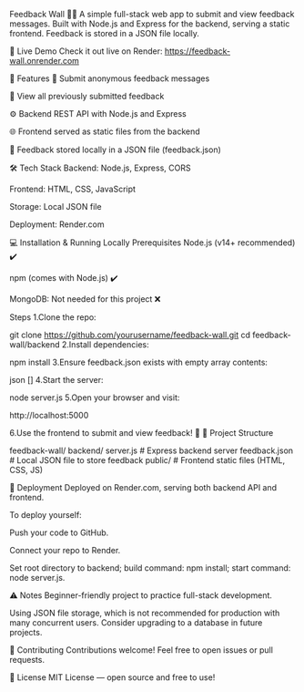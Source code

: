 Feedback Wall 📝✨
A simple full-stack web app to submit and view feedback messages. Built with Node.js and Express for the backend, serving a static frontend. Feedback is stored in a JSON file locally.

🚀 Live Demo
Check it out live on Render: https://feedback-wall.onrender.com

🎯 Features
📨 Submit anonymous feedback messages

👀 View all previously submitted feedback

⚙️ Backend REST API with Node.js and Express

🌐 Frontend served as static files from the backend

📂 Feedback stored locally in a JSON file (feedback.json)

🛠 Tech Stack
Backend: Node.js, Express, CORS

Frontend: HTML, CSS, JavaScript

Storage: Local JSON file

Deployment: Render.com

💻 Installation & Running Locally
Prerequisites
Node.js (v14+ recommended) ✔️

npm (comes with Node.js) ✔️

MongoDB: Not needed for this project ❌

Steps
1.Clone the repo:

git clone https://github.com/yourusername/feedback-wall.git
cd feedback-wall/backend
2.Install dependencies:

npm install
3.Ensure feedback.json exists with empty array contents:

json
[]
4.Start the server:

node server.js
5.Open your browser and visit:

http://localhost:5000

6.Use the frontend to submit and view feedback! 🎉
📂 Project Structure

feedback-wall/
  backend/
    server.js           # Express backend server
    feedback.json       # Local JSON file to store feedback
  public/               # Frontend static files (HTML, CSS, JS)


🚀 Deployment
Deployed on Render.com, serving both backend API and frontend.

To deploy yourself:

Push your code to GitHub.

Connect your repo to Render.

Set root directory to backend; build command: npm install; start command: node server.js.

⚠️ Notes
Beginner-friendly project to practice full-stack development.

Using JSON file storage, which is not recommended for production with many concurrent users. Consider upgrading to a database in future projects.

🤝 Contributing
Contributions welcome! Feel free to open issues or pull requests.

📝 License
MIT License — open source and free to use!

